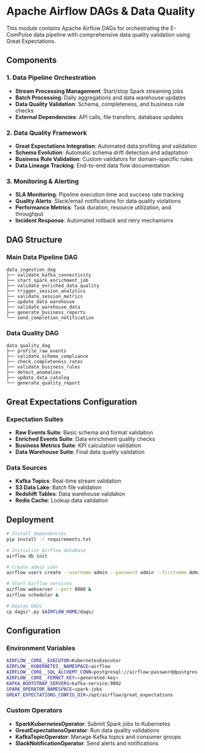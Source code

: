 # Apache Airflow DAGs & Data Quality

This module contains Apache Airflow DAGs for orchestrating the E-ComPulse data pipeline with comprehensive data quality validation using Great Expectations.

## Components

### 1. Data Pipeline Orchestration
- **Stream Processing Management**: Start/stop Spark streaming jobs
- **Batch Processing**: Daily aggregations and data warehouse updates
- **Data Quality Validation**: Schema, completeness, and business rule checks
- **External Dependencies**: API calls, file transfers, database updates

### 2. Data Quality Framework
- **Great Expectations Integration**: Automated data profiling and validation
- **Schema Evolution**: Automatic schema drift detection and adaptation
- **Business Rule Validation**: Custom validators for domain-specific rules
- **Data Lineage Tracking**: End-to-end data flow documentation

### 3. Monitoring & Alerting
- **SLA Monitoring**: Pipeline execution time and success rate tracking
- **Quality Alerts**: Slack/email notifications for data quality violations
- **Performance Metrics**: Task duration, resource utilization, and throughput
- **Incident Response**: Automated rollback and retry mechanisms

## DAG Structure

### Main Data Pipeline DAG
```
data_ingestion_dag
├── validate_kafka_connectivity
├── start_spark_enrichment_job
├── validate_enriched_data_quality
├── trigger_session_analytics
├── validate_session_metrics
├── update_data_warehouse
├── validate_warehouse_data
├── generate_business_reports
└── send_completion_notification
```

### Data Quality DAG
```
data_quality_dag
├── profile_raw_events
├── validate_schema_compliance
├── check_completeness_rates
├── validate_business_rules
├── detect_anomalies
├── update_data_catalog
└── generate_quality_report
```

## Great Expectations Configuration

### Expectation Suites
- **Raw Events Suite**: Basic schema and format validation
- **Enriched Events Suite**: Data enrichment quality checks
- **Business Metrics Suite**: KPI calculation validation
- **Data Warehouse Suite**: Final data quality validation

### Data Sources
- **Kafka Topics**: Real-time stream validation
- **S3 Data Lake**: Batch file validation
- **Redshift Tables**: Data warehouse validation
- **Redis Cache**: Lookup data validation

## Deployment

```bash
# Install dependencies
pip install -r requirements.txt

# Initialize Airflow database
airflow db init

# Create admin user
airflow users create --username admin --password admin --firstname Admin --lastname User --role Admin --email admin@ecompulse.com

# Start Airflow services
airflow webserver --port 8080 &
airflow scheduler &

# Deploy DAGs
cp dags/*.py $AIRFLOW_HOME/dags/
```

## Configuration

### Environment Variables
```bash
AIRFLOW__CORE__EXECUTOR=KubernetesExecutor
AIRFLOW__KUBERNETES__NAMESPACE=airflow
AIRFLOW__CORE__SQL_ALCHEMY_CONN=postgresql://airflow:password@postgres:5432/airflow
AIRFLOW__CORE__FERNET_KEY=<generated-key>
KAFKA_BOOTSTRAP_SERVERS=kafka-service:9092
SPARK_OPERATOR_NAMESPACE=spark-jobs
GREAT_EXPECTATIONS_CONFIG_DIR=/opt/airflow/great_expectations
```

### Custom Operators
- **SparkKubernetesOperator**: Submit Spark jobs to Kubernetes
- **GreatExpectationsOperator**: Run data quality validations
- **KafkaTopicOperator**: Manage Kafka topics and consumer groups
- **SlackNotificationOperator**: Send alerts and notifications
